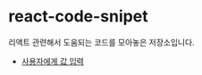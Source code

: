 # react-code-snipet
리액트 관련해서 도움되는  코드를  모아놓은 저장소입니다.

- <a href= "https://github.com/Andante23/react-code-snipet/blob/main/%EC%82%AC%EC%9A%A9%EC%9E%90%EC%97%90%EA%B2%8C%20%EA%B0%92%20%EC%9E%85%EB%A0%A5.md" >사용자에게 값 입력</a>
